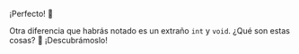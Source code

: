 ¡Perfecto! :tada:

Otra diferencia que habrás notado es un extraño `int` y `void`. ¿Qué son estas cosas? :thought_balloon: ¡Descubrámoslo!